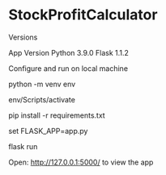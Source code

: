 # StockProfitCalculator

Versions

App Version Python 3.9.0 Flask 1.1.2

Configure and run on local machine

python -m venv env

env/Scripts/activate

pip install -r requirements.txt

set FLASK_APP=app.py

flask run


Open: http://127.0.0.1:5000/ to view the app

